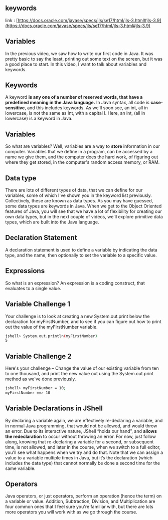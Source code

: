 ## keywords

link : [https://docs.oracle.com/javase/specs/jls/se17/html/jls-3.html#jls-3.9](https://docs.oracle.com/javase/specs/jls/se17/html/jls-3.html#jls-3.9)

## Variables

In the previous video, we saw how to write our first code in Java. It was pretty basic to say the least, printing out some text on the screen, but it was a good place to start.
In this video, I want to talk about variables and keywords.

## Keywords

A keyword **is any one of a number of reserved words, that have a predefined meaning in the Java language.**
In Java syntax, all code is **case-sensitive**, and this includes keywords. As we'll soon see, an int, all in lowercase, is not the same as Int, with a capital I. Here, an int, (all in lowercase) is a keyword in Java.

## Variables

So what are variables?
Well, variables are a way to **store** information in our computer.
Variables that we define in a program, can be accessed by a name we give them, and the computer does the hard work, of figuring out where they get stored, in the computer's random access memory, or RAM.

## Data type

There are lots of different types of data, that we can define for our variables, some of which I've shown you in the keyword list previously.
Collectively, these are known as data types.
As you may have guessed, some data types are keywords in Java. When we get to the Object Oriented features of Java, you will see that we have a lot of flexibility for creating our own data types, but in the next couple of videos, we'll explore primitive data types, which are built into the Java language.

## Declaration Statement

A declaration statement is used to define a variable by indicating the data type, and the name, then optionally to set the variable to a specific value.

## Expressions

So what is an expression?
An expression is a coding construct, that evaluates to a single value.

## Variable Challenge 1

Your challenge is to look at creating a new System.out.print below the declaration for myFirstNumber, and to see if you can figure out how to print out the value of the myFirstNumber variable.

```bash
jshell> System.out.println(myFirstNumber)
5
```

## Variable Challenge 2

Here's your challenge – Change the value of our existing variable from ten to one thousand, and print the new value out using the System.out.print method as we've done previously.

```bash
jshell> myFirstNumber = 10;
myFirstNumber ==> 10
```

## Variable Declarations in JShell

By declaring a variable again, we are effectively re-declaring a variable, and in normal Java programming, that would not be allowed, and would throw an error.
Due to its interactive nature, JShell “holds our hand”, and **allows the redeclaration** to occur without throwing an error.
For now, just follow along, knowing that re-declaring a variable for a second, or subsequent time, is not allowed, and later in the course, when we switch to a full editor, you'll see what happens when we try and do that.
Note that we can assign a value to a variable multiple times in Java, but it’s the declaration (which includes the data type) that cannot normally be done a second time for the same variable.

## Operators

Java operators, or just operators, perform an operation (hence the term) on a variable or value.
Addition, Subtraction, Division, and Multiplication are four common ones that I feel sure you're familiar with, but there are lots more operators you will work with as we go through the course.

